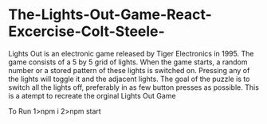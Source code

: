 # The-Lights-Out-Game-React-Excercise-Colt-Steele-
Lights Out is an electronic game released by Tiger Electronics in 1995. The game consists of a 5 by 5 grid of lights. 
When the game starts, a random number or a stored pattern of these lights is switched on.
Pressing any of the lights will toggle it and the adjacent lights.
The goal of the puzzle is to switch all the lights off, preferably in as few button presses as possible.
This is  a atempt to recreate the orginal Lights Out Game 


To Run
1>npm i
2>npm start

